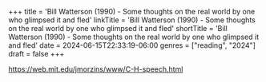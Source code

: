 +++
title = 'Bill Watterson (1990) - Some thoughts on the real world by one who glimpsed it and fled'
linkTitle = 'Bill Watterson (1990) - Some thoughts on the real world by one who glimpsed it and fled'
shortTitle = 'Bill Watterson (1990) - Some thoughts on the real world by one who glimpsed it and fled'
date = 2024-06-15T22:33:19-06:00
genres = ["reading", "2024"]
draft = false
+++

https://web.mit.edu/jmorzins/www/C-H-speech.html
